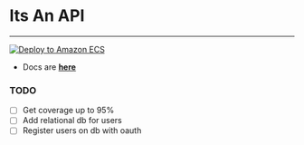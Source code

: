 
# Its An API #

---
[![Deploy to Amazon ECS](https://github.com/itsadeadh2/itsanapi/actions/workflows/deploy.yml/badge.svg)](https://github.com/itsadeadh2/itsanapi/actions/workflows/deploy.yml)


- Docs are **[here](https://itsadeadh2.github.io/commodore-docs/API)**

### TODO
- [ ] Get coverage up to 95%
- [ ] Add relational db for users
- [ ] Register users on db with oauth
